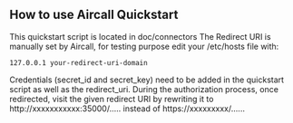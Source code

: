 ## How to use Aircall Quickstart

This quickstart script is located in doc/connectors
The Redirect URI is manually set by Aircall, for testing purpose edit your /etc/hosts file with:
```
127.0.0.1 your-redirect-uri-domain
```
Credentials (secret_id and secret_key) need to be added in the quickstart script as well as the redirect_uri.
During the authorization process, once redirected, visit the given redirect URI by rewriting it to http://xxxxxxxxxxx:35000/..... instead of https://xxxxxxxxx/......

